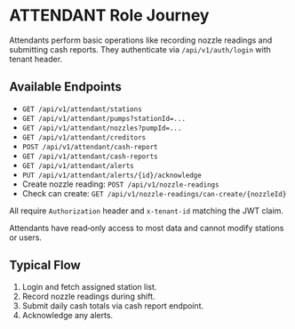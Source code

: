 # ATTENDANT Role Journey

Attendants perform basic operations like recording nozzle readings and submitting cash reports. They authenticate via `/api/v1/auth/login` with tenant header.

## Available Endpoints
- `GET /api/v1/attendant/stations`
- `GET /api/v1/attendant/pumps?stationId=...`
- `GET /api/v1/attendant/nozzles?pumpId=...`
- `GET /api/v1/attendant/creditors`
- `POST /api/v1/attendant/cash-report`
- `GET /api/v1/attendant/cash-reports`
- `GET /api/v1/attendant/alerts`
- `PUT /api/v1/attendant/alerts/{id}/acknowledge`
- Create nozzle reading: `POST /api/v1/nozzle-readings`
- Check can create: `GET /api/v1/nozzle-readings/can-create/{nozzleId}`

All require `Authorization` header and `x-tenant-id` matching the JWT claim.

Attendants have read‑only access to most data and cannot modify stations or users.

## Typical Flow
1. Login and fetch assigned station list.
2. Record nozzle readings during shift.
3. Submit daily cash totals via cash report endpoint.
4. Acknowledge any alerts.

